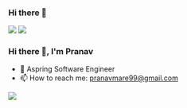 ### Hi there 👋

[<img src="https://img.shields.io/badge/linkedin-%230077B5.svg?&style=flat-square&logo=linkedin&logoColor=white" />](https://www.linkedin.com/in/pranavmare/)
[<img src="https://img.shields.io/badge/github-%2312100E.svg?&style=flat-square&logo=github&logoColor=white&color=black" />](https://github.com/pranavmare/)

### Hi there 👋, I'm Pranav

- 🏢 Aspring Software Engineer
- 📫 How to reach me: pranavmare99@gmail.com

![](https://komarev.com/ghpvc/?username=PranavMare&color=green)
